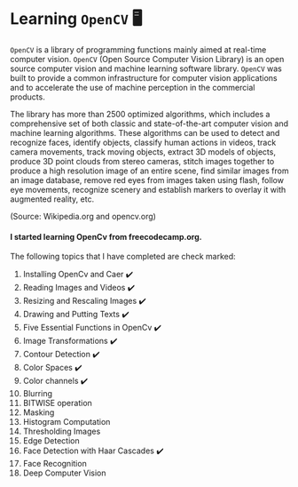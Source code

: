 # Learning `OpenCV` :desktop_computer:
`OpenCV` is a library of programming functions mainly aimed at real-time computer vision. `OpenCV` (Open Source Computer Vision Library) is an open source computer vision and machine learning software library. `OpenCV` was built to provide a common infrastructure for computer vision applications and to accelerate the use of machine perception in the commercial products.</br>

The library has more than 2500 optimized algorithms, which includes a comprehensive set of both classic and state-of-the-art computer vision and machine learning algorithms. These algorithms can be used to detect and recognize faces, identify objects, classify human actions in videos, track camera movements, track moving objects, extract 3D models of objects, produce 3D point clouds from stereo cameras, stitch images together to produce a high resolution image of an entire scene, find similar images from an image database, remove red eyes from images taken using flash, follow eye movements, recognize scenery and establish markers to overlay it with augmented reality, etc.</br>


(Source: Wikipedia.org and opencv.org)</br>

#### I started learning OpenCv from freecodecamp.org.</br>
The following topics that I have completed are check marked:</br>
1. Installing OpenCv and Caer :heavy_check_mark:
2. Reading Images and Videos :heavy_check_mark:
3. Resizing and Rescaling Images :heavy_check_mark:
4. Drawing and Putting Texts :heavy_check_mark:
5. Five Essential Functions in OpenCv :heavy_check_mark:
6. Image Transformations :heavy_check_mark:
7. Contour Detection :heavy_check_mark:
8. Color Spaces :heavy_check_mark:
9. Color channels :heavy_check_mark:
10. Blurring
11. BITWISE operation
12. Masking
13. Histogram Computation
14. Thresholding Images
15. Edge Detection
16. Face Detection with Haar Cascades :heavy_check_mark:
17. Face Recognition 
18. Deep Computer Vision



